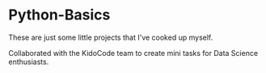 # Python-Basics
These are just some little projects that I've cooked up myself.

Collaborated with the KidoCode team to create mini tasks for Data Science enthusiasts.
